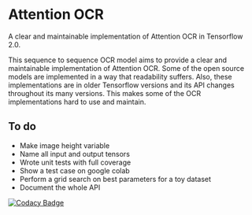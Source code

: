 # Attention OCR

A clear and maintainable implementation of Attention OCR in Tensorflow 2.0.

This sequence to sequence OCR model aims to provide a clear and maintainable implementation of Attention OCR.
Some of the open source models are implemented in a way that readability suffers.
Also, these implementations are in older Tensorflow versions and its API changes throughout its many versions.
This makes some of the OCR implementations hard to use and maintain.

## To do

  * Make image height variable
  * Name all input and output tensors 
  * Wrote unit tests with full coverage
  * Show a test case on google colab
  * Perform a grid search on best parameters for a toy dataset
  * Document the whole API


[![Codacy Badge](https://api.codacy.com/project/badge/Grade/4b136e7c17fb4106a94afa985d03e491)](https://www.codacy.com/manual/alle.veenstra/attentionocr?utm_source=github.com&amp;utm_medium=referral&amp;utm_content=alleveenstra/attentionocr&amp;utm_campaign=Badge_Grade)
